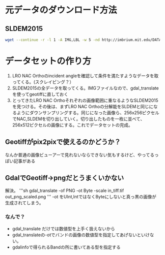 # 元データのダウンロード方法

## SLDEM2015
```sh
wget --continue -r -l 1 -A IMG,LBL -w 5 -nd http://imbrium.mit.edu/DATA/SLDEM2015/TILES/FLOAT_IMG/
```

# データセットの作り方
1. LRO NAC Orthoのincident angleを確認して条件を満たすようなデータを取ってくる。(スクレイピング？）
2. SLDEM2015の全データを取ってくる。IMGファイルなので、gdal_translateを使ってgeotiffに直しておく
3. とってきたLRO NAC Orthoそれぞれの画像範囲に重なるようなSLDEM2015を見つける。その後は、まずLRO NAC Orthoの分解能をSLDEMと同じになるようにダウンサンプリングする。同じになった画像ら、256x256ピクセルでNAC,SLDEMを切り出していく。切り出したものを一枚に並べて、256x512ピクセルの画像にする。これでデータセットの完成。

## Geotiffがpix2pixで使えるのかどうか？
なんか普通の画像ビューアーで見れないならできない気もするけど、やってるっぽい記事がある

## GdalでGeotiff→pngだとうまくいかない
解決。
'''sh
gdal_translate -of PNG -ot Byte -scale in_tiff.tif out_png_scaled.png
'''
-ot をUInt,IntではなくByteにしないと真っ黒の画像が生成されてしまう。 

### なんで？
- gdal_translate だけでは数値型を上手く扱えないから
- gdal_translateの-otでバンドの画像の数値型を指定してあげないといけない。
 - gdalinfoで得られるBandの所に書いてある型を指定する
